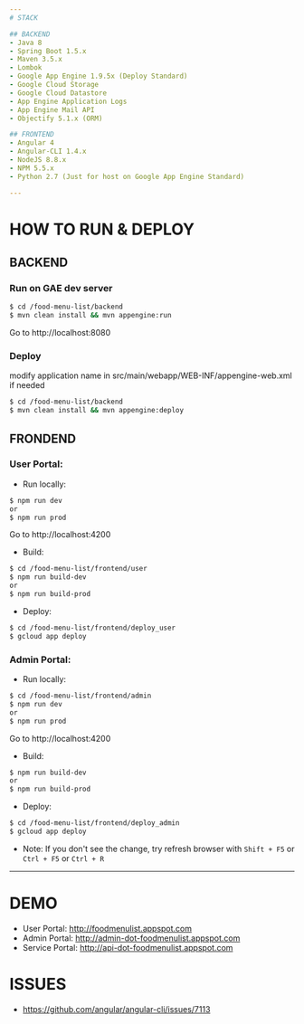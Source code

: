 ```yaml
---
# STACK

## BACKEND
- Java 8
- Spring Boot 1.5.x
- Maven 3.5.x
- Lombok
- Google App Engine 1.9.5x (Deploy Standard)
- Google Cloud Storage
- Google Cloud Datastore
- App Engine Application Logs
- App Engine Mail API
- Objectify 5.1.x (ORM)

## FRONTEND
- Angular 4
- Angular-CLI 1.4.x
- NodeJS 8.8.x
- NPM 5.5.x
- Python 2.7 (Just for host on Google App Engine Standard)

---
```

# HOW TO RUN & DEPLOY

## BACKEND

### Run on GAE dev server
```bash
$ cd /food-menu-list/backend
$ mvn clean install && mvn appengine:run
```

Go to http://localhost:8080

### Deploy

modify application name in src/main/webapp/WEB-INF/appengine-web.xml if needed
```bash
$ cd /food-menu-list/backend
$ mvn clean install && mvn appengine:deploy
```

## FRONDEND

### User Portal:

- Run locally:
```bash
$ npm run dev
or
$ npm run prod
```

Go to http://localhost:4200

- Build:
```bash
$ cd /food-menu-list/frontend/user
$ npm run build-dev
or
$ npm run build-prod
```

- Deploy:
```bash
$ cd /food-menu-list/frontend/deploy_user
$ gcloud app deploy
```

### Admin Portal:

- Run locally:
```bash
$ cd /food-menu-list/frontend/admin
$ npm run dev
or
$ npm run prod
```

Go to http://localhost:4200

- Build:

```bash
$ npm run build-dev
or
$ npm run build-prod
```

- Deploy:
```bash
$ cd /food-menu-list/frontend/deploy_admin
$ gcloud app deploy
```

- Note: If you don't see the change, try refresh browser with `Shift + F5` or `Ctrl + F5` or `Ctrl + R`

---
# DEMO
- User Portal:    http://foodmenulist.appspot.com
- Admin Portal:   http://admin-dot-foodmenulist.appspot.com
- Service Portal: http://api-dot-foodmenulist.appspot.com

# ISSUES
- https://github.com/angular/angular-cli/issues/7113